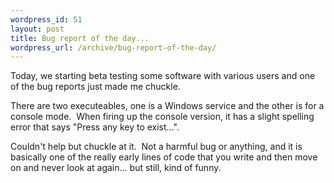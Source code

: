 ```yaml
--- 
wordpress_id: 51
layout: post
title: Bug report of the day...
wordpress_url: /archive/bug-report-of-the-day/
---
```


<p>Today, we starting beta testing some software with various users and one of the bug reports just made me chuckle.</p>
<p>There are two executeables, one is a Windows service and the other is for a console mode.&nbsp; When firing up the console version, it has a slight spelling error that says "Press any key to exist...".</p>
<p>Couldn't help but chuckle at it.&nbsp; Not a harmful bug or anything, and it is basically one of the really early lines of code that you write and then move on and never look at again... but still, kind of funny.</p>
         
